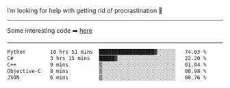 I’m looking for help with getting rid of procrastination 🤔

-----

Some interesting code :arrow_right: [here](https://github.com/zhen8838/playground)

-----

<!--START_SECTION:waka-->

```txt
Python        10 hrs 51 mins  ██████████████████▓░░░░░░   74.03 %
C#            3 hrs 15 mins   █████▓░░░░░░░░░░░░░░░░░░░   22.20 %
C++           9 mins          ▒░░░░░░░░░░░░░░░░░░░░░░░░   01.04 %
Objective-C   8 mins          ▒░░░░░░░░░░░░░░░░░░░░░░░░   00.98 %
JSON          6 mins          ▒░░░░░░░░░░░░░░░░░░░░░░░░   00.76 %
```

<!--END_SECTION:waka-->

<!--
**zhen8838/zhen8838** is a ✨ _special_ ✨ repository because its `README.md` (this file) appears on your GitHub profile.

Here are some ideas to get you started:

- 🔭 I’m currently working on ...
- 🌱 I’m currently learning ...
- 👯 I’m looking to collaborate on ...
 ...
- 💬 Ask me about ...
- 📫 How to reach me: ...
- 😄 Pronouns: ...
- ⚡ Fun fact: ...
-->
